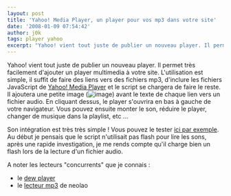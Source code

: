 ```yaml
---
layout: post
title: 'Yahoo! Media Player, un player pour vos mp3 dans votre site'
date: '2008-01-09 07:54:42'
author: j0k
tags: player yahoo
excerpt: "Yahoo! vient tout juste de publier un nouveau player. Il permet très facilement d'ajouter un player multimedia à votre site.     \nL'utilisation est simple, il suffit de faire des liens vers des fichiers mp3, d'inclure les fichiers JavaScript de [Yahoo! Media Player](http://developer.yahoo.com/mediaplayer/) et le script se chargera de faire le reste. Il      …"
---
```


Yahoo! vient tout juste de publier un nouveau player. Il permet très facilement d'ajouter un player multimedia à votre site.
L'utilisation est simple, il suffit de faire des liens vers des fichiers mp3, d'inclure les fichiers JavaScript de [Yahoo! Media Player](http://developer.yahoo.com/mediaplayer/) et le script se chargera de faire le reste. Il ajoutera une petite image (![image](https://developer.yahoo.com/mediaplayer/yahoo_media_player_files/play.gif)) avant le texte de chaque lien vers un fichier audio. En cliquant dessus, le player s'ouvrira en bas à gauche de votre navigateur. Vous pouvez ensuite monter le son, réduire le player, changer de musique dans la playlist, etc ...

Son intégration est très très simple ! Vous pouvez le tester [ici par exemple](http://ipluss.yo2.cn/music).   Au début je pensais que le script n'utilisait pas flash pour lire les sons, après une rapide investigation, je me rends compte qu'il charge bien un flash lors de la lecture d'un fichier audio.

A noter les lecteurs "concurrents" que je connais :

 * le [dew player](http://www.alsacreations.fr/mp3-dewplayer.html)
 * le [lecteur mp3](http://flash-mp3-player.net/) de neolao
